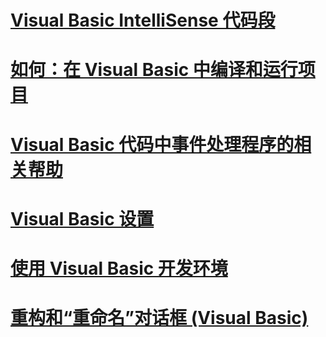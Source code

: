 # [Visual Basic IntelliSense 代码段](intellisense-code-snippets.md)
# [如何：在 Visual Basic 中编译和运行项目](how-to-compile-and-run-a-project.md)
# [Visual Basic 代码中事件处理程序的相关帮助](help-for-event-handlers.md)
# [Visual Basic 设置](settings.md)
# [使用 Visual Basic 开发环境](using-the-visual-basic-development-environment.md)
# [重构和“重命名”对话框 (Visual Basic)](refactoring-and-rename-dialog-box.md)
